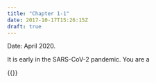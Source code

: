 ```yaml
---
title: "Chapter 1-1"
date: 2017-10-17T15:26:15Z
draft: true
---
```


Date: April 2020.

It is early in the SARS-CoV-2 pandemic. You are a


{{<answerbox key="efsdfgsfdadga" >}}
